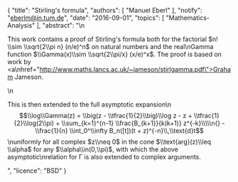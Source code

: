 {
    "title": "Stirling's formula",
    "authors": [
        "Manuel Eberl"
    ],
    "notify": "eberlm@in.tum.de",
    "date": "2016-09-01",
    "topics": [
        "Mathematics-Analysis"
    ],
    "abstract": "\n<p>This work contains a proof of Stirling's formula both for the factorial $n! \\sim \\sqrt{2\\pi n} (n/e)^n$ on natural numbers and the real\nGamma function $\\Gamma(x)\\sim \\sqrt{2\\pi/x} (x/e)^x$. The proof is based on work by <a\nhref=\"http://www.maths.lancs.ac.uk/~jameson/stirlgamma.pdf\">Graham Jameson</a>.</p>\n<p>This is then extended to the full asymptotic expansion\n$$\\log\\Gamma(z) = \\big(z - \\tfrac{1}{2}\\big)\\log z - z + \\tfrac{1}{2}\\log(2\\pi) + \\sum_{k=1}^{n-1} \\frac{B_{k+1}}{k(k+1)} z^{-k}\\\\\n{} - \\frac{1}{n} \\int_0^\\infty B_n([t])(t + z)^{-n}\\,\\text{d}t$$\nuniformly for all complex $z\\neq 0$ in the cone $\\text{arg}(z)\\leq \\alpha$ for any $\\alpha\\in(0,\\pi)$, with which the above asymptotic\nrelation for &Gamma; is also extended to complex arguments.</p>",
    "licence": "BSD"
}
